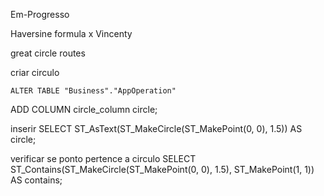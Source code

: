 Em-Progresso


Haversine formula x Vincenty

 great circle routes 
 
 criar circulo

	ALTER TABLE "Business"."AppOperation"
ADD COLUMN circle_column circle;

inserir  SELECT ST_AsText(ST_MakeCircle(ST_MakePoint(0, 0), 1.5)) AS circle;

verificar se  ponto pertence a circulo
SELECT ST_Contains(ST_MakeCircle(ST_MakePoint(0, 0), 1.5), ST_MakePoint(1, 1)) AS contains;


